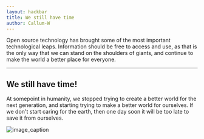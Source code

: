 ```yaml
---
layout: hackbar
title: We still have time
author: Callum-W
---
```


Open source technology has brought some of the most important technological leaps. Information should be free to access and use, as that is the only way that we can stand on the shoulders of giants, and continue to make the world a better place for everyone.

---

## We still have time!

At somepoint in humanity, we stopped trying to create a better world for the next generation, and starting trying to make a better world for ourselves. If we don't start caring for the earth, then one day soon it will be too late to save it from ourselves.

![image_caption]({{site.baseurl}}/assets/images/Callum-W.jpg)